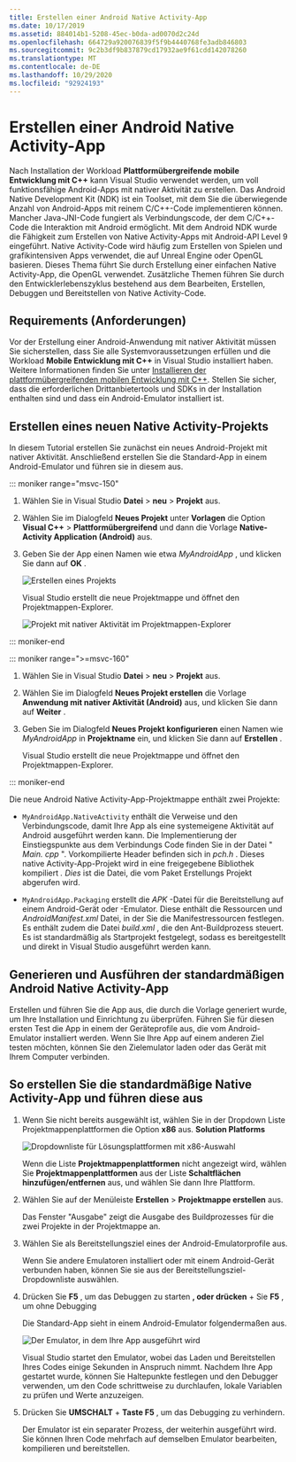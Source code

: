 ```yaml
---
title: Erstellen einer Android Native Activity-App
ms.date: 10/17/2019
ms.assetid: 884014b1-5208-45ec-b0da-ad0070d2c24d
ms.openlocfilehash: 664729a920076839f5f9b4440768fe3adb846803
ms.sourcegitcommit: 9c2b3df9b837879cd17932ae9f61cdd142078260
ms.translationtype: MT
ms.contentlocale: de-DE
ms.lasthandoff: 10/29/2020
ms.locfileid: "92924193"
---
```

# <a name="create-an-android-native-activity-app"></a>Erstellen einer Android Native Activity-App

Nach Installation der Workload **Plattformübergreifende mobile Entwicklung mit C++** kann Visual Studio verwendet werden, um voll funktionsfähige Android-Apps mit nativer Aktivität zu erstellen. Das Android Native Development Kit (NDK) ist ein Toolset, mit dem Sie die überwiegende Anzahl von Android-Apps mit reinem C/C++-Code implementieren können. Mancher Java-JNI-Code fungiert als Verbindungscode, der dem C/C++-Code die Interaktion mit Android ermöglicht. Mit dem Android NDK wurde die Fähigkeit zum Erstellen von Native Activity-Apps mit Android-API Level 9 eingeführt. Native Activity-Code wird häufig zum Erstellen von Spielen und grafikintensiven Apps verwendet, die auf Unreal Engine oder OpenGL basieren. Dieses Thema führt Sie durch Erstellung einer einfachen Native Activity-App, die OpenGL verwendet. Zusätzliche Themen führen Sie durch den Entwicklerlebenszyklus bestehend aus dem Bearbeiten, Erstellen, Debuggen und Bereitstellen von Native Activity-Code.

## <a name="requirements"></a>Requirements (Anforderungen)

Vor der Erstellung einer Android-Anwendung mit nativer Aktivität müssen Sie sicherstellen, dass Sie alle Systemvoraussetzungen erfüllen und die Workload **Mobile Entwicklung mit C++** in Visual Studio installiert haben. Weitere Informationen finden Sie unter [Installieren der plattformübergreifenden mobilen Entwicklung mit C++](../cross-platform/install-visual-cpp-for-cross-platform-mobile-development.md). Stellen Sie sicher, dass die erforderlichen Drittanbietertools und SDKs in der Installation enthalten sind und dass ein Android-Emulator installiert ist.

## <a name="create-a-new-native-activity-project"></a>Erstellen eines neuen Native Activity-Projekts

In diesem Tutorial erstellen Sie zunächst ein neues Android-Projekt mit nativer Aktivität. Anschließend erstellen Sie die Standard-App in einem Android-Emulator und führen sie in diesem aus.

::: moniker range="msvc-150"

1. Wählen Sie in Visual Studio **Datei** > **neu** > **Projekt** aus.

1. Wählen Sie im Dialogfeld **Neues Projekt** unter **Vorlagen** die Option **Visual C++** > **Plattformübergreifend** und dann die Vorlage **Native-Activity Application (Android)** aus.

1. Geben Sie der App einen Namen wie etwa *MyAndroidApp* , und klicken Sie dann auf **OK** .

   ![Erstellen eines Projekts](../cross-platform/media/cppmdd-newproject.png "Erstellen eines Native Activity-Projekts")

   Visual Studio erstellt die neue Projektmappe und öffnet den Projektmappen-Explorer.

   ![Projekt mit nativer Aktivität im Projektmappen-Explorer](../cross-platform/media/cppmdd-rc-na-solutionexp.png "Native Activity-Projekt im Projektmappen-Explorer")

::: moniker-end

::: moniker range=">=msvc-160"

1. Wählen Sie in Visual Studio **Datei** > **neu** > **Projekt** aus.

1. Wählen Sie im Dialogfeld **Neues Projekt erstellen** die Vorlage **Anwendung mit nativer Aktivität (Android)** aus, und klicken Sie dann auf **Weiter** .

1. Geben Sie im Dialogfeld **Neues Projekt konfigurieren** einen Namen wie *MyAndroidApp* in **Projektname** ein, und klicken Sie dann auf **Erstellen** .

   Visual Studio erstellt die neue Projektmappe und öffnet den Projektmappen-Explorer.

::: moniker-end

Die neue Android Native Activity-App-Projektmappe enthält zwei Projekte:

- `MyAndroidApp.NativeActivity` enthält die Verweise und den Verbindungscode, damit Ihre App als eine systemeigene Aktivität auf Android ausgeführt werden kann. Die Implementierung der Einstiegspunkte aus dem Verbindungs Code finden Sie in der Datei " *Main. cpp* ". Vorkompilierte Header befinden sich in *pch.h* . Dieses native Activity-App-Projekt wird in eine freigegebene Bibliothek kompiliert *. Dies* ist die Datei, die vom Paket Erstellungs Projekt abgerufen wird.

- `MyAndroidApp.Packaging` erstellt die *APK* -Datei für die Bereitstellung auf einem Android-Gerät oder -Emulator. Diese enthält die Ressourcen und *AndroidManifest.xml* Datei, in der Sie die Manifestressourcen festlegen. Es enthält zudem die Datei *build.xml* , die den Ant-Buildprozess steuert. Es ist standardmäßig als Startprojekt festgelegt, sodass es bereitgestellt und direkt in Visual Studio ausgeführt werden kann.

## <a name="build-and-run-the-default-android-native-activity-app"></a>Generieren und Ausführen der standardmäßigen Android Native Activity-App

Erstellen und führen Sie die App aus, die durch die Vorlage generiert wurde, um Ihre Installation und Einrichtung zu überprüfen. Führen Sie für diesen ersten Test die App in einem der Geräteprofile aus, die vom Android-Emulator installiert werden. Wenn Sie Ihre App auf einem anderen Ziel testen möchten, können Sie den Zielemulator laden oder das Gerät mit Ihrem Computer verbinden.

## <a name="to-build-and-run-the-default-native-activity-app"></a>So erstellen Sie die standardmäßige Native Activity-App und führen diese aus

1. Wenn Sie nicht bereits ausgewählt ist, wählen Sie in der Dropdown Liste Projektmappenplattformen die Option **x86** aus. **Solution Platforms**

     ![Dropdownliste für Lösungsplattformen mit x86-Auswahl](../cross-platform/media/cppmdd-rc-na-solution-x86.png "Dropdownliste für Lösungsplattformen mit x86-Auswahl")

     Wenn die Liste **Projektmappenplattformen** nicht angezeigt wird, wählen Sie **Projektmappenplattformen** aus der Liste **Schaltflächen hinzufügen/entfernen** aus, und wählen Sie dann Ihre Plattform.

1. Wählen Sie auf der Menüleiste **Erstellen** > **Projektmappe erstellen** aus.

     Das Fenster "Ausgabe" zeigt die Ausgabe des Buildprozesses für die zwei Projekte in der Projektmappe an.

1. Wählen Sie als Bereitstellungsziel eines der Android-Emulatorprofile aus.

     Wenn Sie andere Emulatoren installiert oder mit einem Android-Gerät verbunden haben, können Sie sie aus der Bereitstellungsziel-Dropdownliste auswählen.

1. Drücken Sie **F5** , um das Debuggen zu starten **, oder drücken** + Sie **F5** , um ohne Debugging

   Die Standard-App sieht in einem Android-Emulator folgendermaßen aus.

   ![Der Emulator, in dem Ihre App ausgeführt wird](../cross-platform/media/cppmdd-emulator-running-app.png "Der Emulator führt Ihre App aus")

   Visual Studio startet den Emulator, wobei das Laden und Bereitstellen Ihres Codes einige Sekunden in Anspruch nimmt. Nachdem Ihre App gestartet wurde, können Sie Haltepunkte festlegen und den Debugger verwenden, um den Code schrittweise zu durchlaufen, lokale Variablen zu prüfen und Werte anzuzeigen.

1. Drücken Sie **UMSCHALT** + **Taste F5** , um das Debugging zu verhindern.

   Der Emulator ist ein separater Prozess, der weiterhin ausgeführt wird. Sie können Ihren Code mehrfach auf demselben Emulator bearbeiten, kompilieren und bereitstellen.

